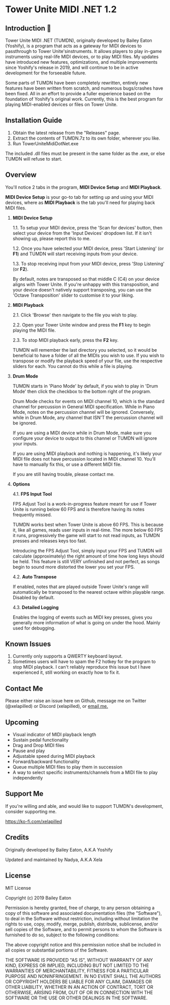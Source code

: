 # Tower Unite MIDI .NET 1.2

## Introduction 🎹

Tower Unite MIDI .NET (TUMDN), originally developed by Bailey Eaton (Yoshify), is a program that acts as a gateway for MIDI devices to passthrough to Tower Unite'sinstruments. It allows players to play in-game instruments using real-life MIDI devices, or to play MIDI files. My updates have introduced new features, optimizations, and multiple improvements since Yoshify's release in 2019, and will continue to be in active development for the forseeable future.

Some parts of TUMDN have been completely rewritten, entirely new features have been written from scratch, and numerous bugs/crashes have been fixed. All in an effort to provide a fuller experience based on the foundation of Yoshify's original work. Currently, this is the best program for playing MIDI-enabled devices or files on Tower Unite.

## Installation Guide

1. Obtain the latest release from the "Releases" page.
2. Extract the contents of TUMDN.7z to its own folder, wherever you like.
3. Run TowerUniteMidiDotNet.exe

The included .dll files must be present in the same folder as the .exe, or else TUMDN will refuse to start.

## Overview

You'll notice 2 tabs in the program, **MIDI Device Setup** and **MIDI Playback**.

**MIDI Device Setup** is your go-to tab for setting up and using your MIDI devices, where as **MIDI Playback** is the tab you'll need for playing back MIDI files.

1. **MIDI Device Setup**

   1.1. To setup your MIDI device, press the 'Scan for devices' button, then select your device from the 'Input Devices' dropdown list. If it isn't showing up, please report this to me.
   
   1.2. Once you have selected your MIDI device, press 'Start Listening' (or **F1**) and TUMDN will start receiving inputs from your device.
   
   1.3. To stop receiving input from your MIDI device, press 'Stop Listening' (or **F2**).
   
   By default, notes are transposed so that middle C (C4) on your device aligns with Tower Unite. If you're unhappy with this transposition, and your device doesn't natively support transposing, you can use the 'Octave Transposition' slider to customise it to your liking.

2. **MIDI Playback**

   2.1. Click 'Browse' then navigate to the file you wish to play.
   
   2.2. Open your Tower Unite window and press the **F1** key to begin playing the MIDI file.
   
   2.3. To stop MIDI playback early, press the **F2** key.

   TUMDN will remember the last directory you selected, so it would be beneficial to have a folder of all the MIDIs you wish to use. If you wish to transpose or modify the playback speed of your file, use the respective sliders for each. You cannot do this while a file is playing.

3. **Drum Mode**

   TUMDN starts in 'Piano Mode' by default, if you wish to play in 'Drum Mode' then click the checkbox to the bottom right of the program.

   Drum Mode checks for events on MIDI channel 10, which is the standard channel for percussion in General MIDI specification. While in Piano Mode, notes on the percussion channel will be ignored. Conversely, while in Drum Mode, any channel that ISN'T the percussion channel will be ignored.

   If you are using a MIDI device while in Drum Mode, make sure you configure your device to output to this channel or TUMDN will ignore your inputs.

   If you are using MIDI playback and nothing is happening, it's likely your MIDI file does not have percussion located in MIDI channel 10. You'll have to manually fix this, or use a different MIDI file.

   If you are still having trouble, please contact me.

4. **Options**

   4.1. **FPS Input Tool**
      
      FPS Adjust Tool is a work-in-progress feature meant for use if Tower Unite is running below 60 FPS and is therefore having its notes frequently missed.

      TUMDN works best when Tower Unite is above 60 FPS. This is because it, like all games, reads user inputs in real-time. The more below 60 FPS it runs, progressively the game will start to not read inputs, as TUMDN presses and releases keys too fast.

      Introducing the FPS Adjust Tool, simply input your FPS and TUMDN will calculate (approximately) the right amount of time how long keys should be held. This feature is still VERY unfinished and not perfect, as songs begin to sound more distorted the lower you set your FPS.
      
   4.2. **Auto Transpose**
   
      If enabled, notes that are played outside Tower Unite's range will automatically be transposed to the nearest octave within playable range. Disabled by default.

   4.3. **Detailed Logging**

      Enables the logging of events such as MIDI key presses, gives you generally more information of what is going on under the hood. Mainly used for debugging.

## Known Issues

1. Currently only supports a QWERTY keyboard layout.
2. Sometimes users will have to spam the F2 hotkey for the program to stop MIDI playback. I can't reliably reproduce this issue but I have experienced it, still working on exactly how to fix it.

## Contact Me

Please either raise an issue here on Github, message me on Twitter (@xelapilled) or Discord (xelapilled), or [email me.](xela@xela.contact)

## Upcoming

- Visual indicator of MIDI playback length
- Sustain pedal functionality
- Drag and Drop MIDI files
- Pause and play
- Adjustable speed during MIDI playback
- Forward/backward functionality
- Queue multiple MIDI files to play them in succession
- A way to select specific instruments/channels from a MIDI file to play independently

## Support Me

If you're willing and able, and would like to support TUMDN's development, consider supporting me.

https://ko-fi.com/xelapilled

## Credits

Originally developed by Bailey Eaton, A.K.A Yoshify

Updated and maintained by Nadya, A.K.A Xela

## License

MIT License

Copyright (c) 2019 Bailey Eaton

Permission is hereby granted, free of charge, to any person obtaining a copy
of this software and associated documentation files (the "Software"), to deal
in the Software without restriction, including without limitation the rights
to use, copy, modify, merge, publish, distribute, sublicense, and/or sell
copies of the Software, and to permit persons to whom the Software is
furnished to do so, subject to the following conditions:

The above copyright notice and this permission notice shall be included in all
copies or substantial portions of the Software.

THE SOFTWARE IS PROVIDED "AS IS", WITHOUT WARRANTY OF ANY KIND, EXPRESS OR
IMPLIED, INCLUDING BUT NOT LIMITED TO THE WARRANTIES OF MERCHANTABILITY,
FITNESS FOR A PARTICULAR PURPOSE AND NONINFRINGEMENT. IN NO EVENT SHALL THE
AUTHORS OR COPYRIGHT HOLDERS BE LIABLE FOR ANY CLAIM, DAMAGES OR OTHER
LIABILITY, WHETHER IN AN ACTION OF CONTRACT, TORT OR OTHERWISE, ARISING FROM,
OUT OF OR IN CONNECTION WITH THE SOFTWARE OR THE USE OR OTHER DEALINGS IN THE
SOFTWARE.
